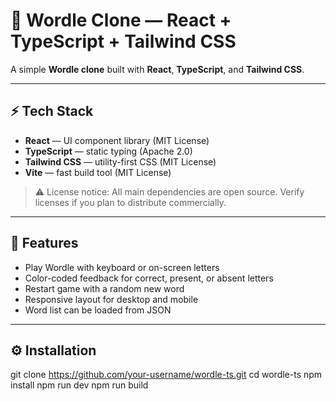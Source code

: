 # 🎯 Wordle Clone — React + TypeScript + Tailwind CSS

A simple **Wordle clone** built with **React**, **TypeScript**, and **Tailwind CSS**.

---

## ⚡ Tech Stack

- **React** — UI component library (MIT License)  
- **TypeScript** — static typing (Apache 2.0)  
- **Tailwind CSS** — utility-first CSS (MIT License)  
- **Vite** — fast build tool (MIT License)

> ⚠️ License notice: All main dependencies are open source. Verify licenses if you plan to distribute commercially.

---

## 🔹 Features

- Play Wordle with keyboard or on-screen letters  
- Color-coded feedback for correct, present, or absent letters  
- Restart game with a random new word  
- Responsive layout for desktop and mobile  
- Word list can be loaded from JSON

---

## ⚙️ Installation

git clone https://github.com/your-username/wordle-ts.git
cd wordle-ts
npm install
npm run dev
npm run build
